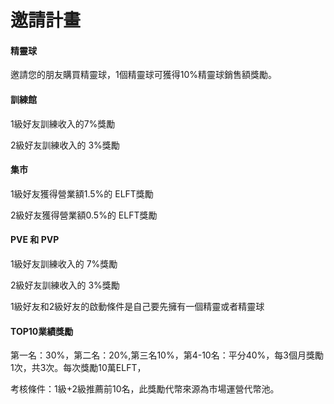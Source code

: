 # 邀請計畫

#### **精靈球**

邀請您的朋友購買精靈球，1個精靈球可獲得10%精靈球銷售額獎勵。

#### 訓練館

1級好友訓練收入的7%獎勵&#x20;

2級好友訓練收入的 3%獎勵

#### 集市

1級好友獲得營業額1.5%的 ELFT獎勵

2級好友獲得營業額0.5%的 ELFT獎勵

#### PVE 和 PVP

1級好友訓練收入的 7%獎勵

2級好友訓練收入的 3%獎勵

1級好友和2級好友的啟動條件是自己要先擁有一個精靈或者精靈球

#### TOP10業績獎勵

第一名：30%，第二名：20%,第三名10%，第4-10名：平分40%，每3個月獎勵1次，共3次。每次獎勵10萬ELFT，

考核條件：1級+2級推薦前10名，此獎勵代幣來源為市場運營代幣池。
